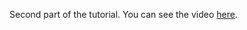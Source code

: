 Second part of the tutorial. You can see the video [here](https://vizhub.com/curran/3a00f5c877ac4e30b7269c17f29d2e4d).
